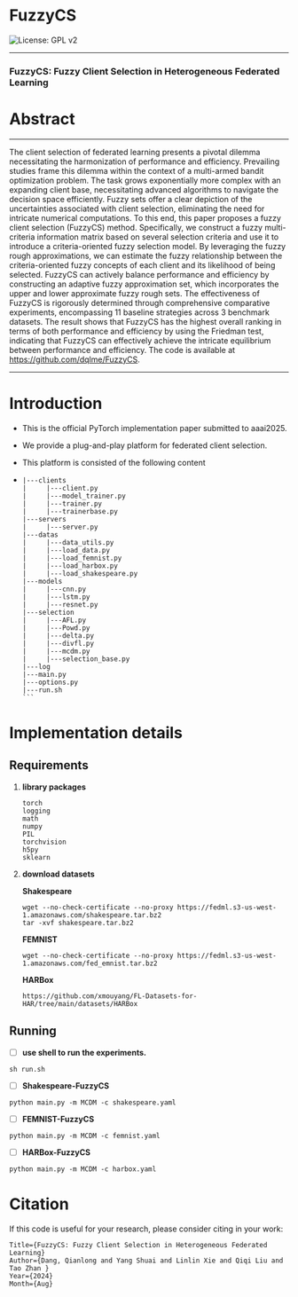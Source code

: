 # FuzzyCS

 ![License: GPL v2](https://camo.githubusercontent.com/1b537d3212c421e0362b9c7168f1febd83941d79e8ccd8487309a4a759f7da11/68747470733a2f2f696d672e736869656c64732e696f2f62616467652f4c6963656e73652d47504c5f76322d626c75652e737667) 

------

### FuzzyCS: Fuzzy Client Selection in Heterogeneous Federated Learning

# Abstract

------

The client selection of federated learning presents a pivotal dilemma necessitating the harmonization of performance and efficiency.
Prevailing studies frame this dilemma within the context of a multi-armed bandit optimization problem. The task grows exponentially more complex with an expanding client base, necessitating advanced algorithms to navigate the decision space efficiently.
Fuzzy sets offer a clear depiction of the uncertainties associated with client selection, eliminating the need for intricate numerical computations.
 To this end, this paper proposes a fuzzy client selection (FuzzyCS) method. 
Specifically, we construct a fuzzy multi-criteria information matrix based on several selection criteria and use it to introduce a criteria-oriented fuzzy selection model. By leveraging the fuzzy rough approximations, we can estimate the fuzzy relationship between the criteria-oriented fuzzy concepts of each client and its likelihood of being selected. FuzzyCS can actively balance performance and efficiency by constructing an adaptive fuzzy approximation set, which incorporates the upper and lower approximate fuzzy rough sets.
The effectiveness of FuzzyCS is rigorously determined through comprehensive comparative experiments, encompassing 11 baseline strategies across 3 benchmark datasets.
The result shows that FuzzyCS has the highest overall ranking in terms of both performance and efficiency by using the Friedman test, indicating that FuzzyCS can effectively achieve the intricate equilibrium between performance and efficiency. The code is available at  https://github.com/dqlme/FuzzyCS.

------

# Introduction

- This is the official PyTorch implementation paper submitted to aaai2025.

- We provide a  plug-and-play platform for federated client selection.

- This platform is consisted of the following content

- ```
  |---clients
  |     |---client.py
  |     |---model_trainer.py
  |     |---trainer.py
  |     |---trainerbase.py
  |---servers
  |     |---server.py
  |---datas
  |     |---data_utils.py
  |     |---load_data.py
  |     |---load_femnist.py
  |     |---load_harbox.py
  |     |---load_shakespeare.py
  |---models
  |     |---cnn.py
  |     |---lstm.py
  |     |---resnet.py
  |---selection
  |     |---AFL.py
  |     |---Powd.py
  |     |---delta.py
  |     |---divfl.py
  |     |---mcdm.py
  |     |---selection_base.py
  |---log
  |---main.py
  |---options.py
  |---run.sh
  ​```
  ```

# Implementation details

## Requirements

1. **library packages**

   ```
   torch
   logging
   math
   numpy
   PIL
   torchvision
   h5py
   sklearn
   ```

   

2. **download datasets**

   **Shakespeare**

   ```
   wget --no-check-certificate --no-proxy https://fedml.s3-us-west-1.amazonaws.com/shakespeare.tar.bz2
   tar -xvf shakespeare.tar.bz2
   ```

   **FEMNIST**

   ```
   wget --no-check-certificate --no-proxy https://fedml.s3-us-west-1.amazonaws.com/fed_emnist.tar.bz2
   
   ```

   **HARBox**

   ```
   https://github.com/xmouyang/FL-Datasets-for-HAR/tree/main/datasets/HARBox
   ```

## Running

- [ ]   **use shell to run the experiments.**

```
sh run.sh
```

- [ ] **Shakespeare-FuzzyCS**

```
python main.py -m MCDM -c shakespeare.yaml
```

- [ ] **FEMNIST-FuzzyCS**

```
python main.py -m MCDM -c femnist.yaml
```

- [ ] **HARBox-FuzzyCS**

```
python main.py -m MCDM -c harbox.yaml
```

# Citation

If this code is useful for your research, please consider citing in your work:

```
Title={FuzzyCS: Fuzzy Client Selection in Heterogeneous Federated Learning}
Author={Dang, Qianlong and Yang Shuai and Linlin Xie and Qiqi Liu and Tao Zhan }
Year={2024}
Month={Aug}
```

 
